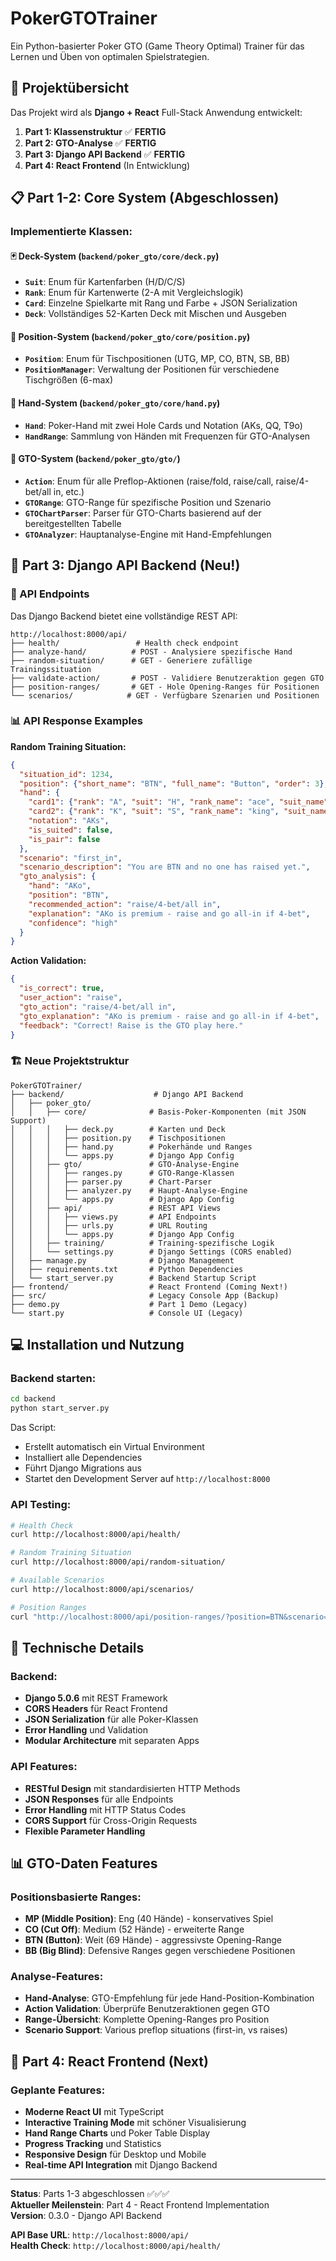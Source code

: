# PokerGTOTrainer

Ein Python-basierter Poker GTO (Game Theory Optimal) Trainer für das Lernen und Üben von optimalen Spielstrategien.

## 🎯 Projektübersicht

Das Projekt wird als **Django + React** Full-Stack Anwendung entwickelt:
1. **Part 1: Klassenstruktur** ✅ **FERTIG**
2. **Part 2: GTO-Analyse** ✅ **FERTIG**
3. **Part 3: Django API Backend** ✅ **FERTIG**
4. **Part 4: React Frontend** (In Entwicklung)

## 📋 Part 1-2: Core System (Abgeschlossen)

### Implementierte Klassen:

#### 🃏 Deck-System (`backend/poker_gto/core/deck.py`)
- **`Suit`**: Enum für Kartenfarben (H/D/C/S)
- **`Rank`**: Enum für Kartenwerte (2-A mit Vergleichslogik)
- **`Card`**: Einzelne Spielkarte mit Rang und Farbe + JSON Serialization
- **`Deck`**: Vollständiges 52-Karten Deck mit Mischen und Ausgeben

#### 📍 Position-System (`backend/poker_gto/core/position.py`)
- **`Position`**: Enum für Tischpositionen (UTG, MP, CO, BTN, SB, BB)
- **`PositionManager`**: Verwaltung der Positionen für verschiedene Tischgrößen (6-max)

#### 🤲 Hand-System (`backend/poker_gto/core/hand.py`)
- **`Hand`**: Poker-Hand mit zwei Hole Cards und Notation (AKs, QQ, T9o)
- **`HandRange`**: Sammlung von Händen mit Frequenzen für GTO-Analysen

#### 🧠 GTO-System (`backend/poker_gto/gto/`)
- **`Action`**: Enum für alle Preflop-Aktionen (raise/fold, raise/call, raise/4-bet/all in, etc.)
- **`GTORange`**: GTO-Range für spezifische Position und Szenario
- **`GTOChartParser`**: Parser für GTO-Charts basierend auf der bereitgestellten Tabelle
- **`GTOAnalyzer`**: Hauptanalyse-Engine mit Hand-Empfehlungen

## 🚀 Part 3: Django API Backend (Neu!)

### 🔌 API Endpoints

Das Django Backend bietet eine vollständige REST API:

```
http://localhost:8000/api/
├── health/                 # Health check endpoint
├── analyze-hand/          # POST - Analysiere spezifische Hand
├── random-situation/      # GET - Generiere zufällige Trainingssituation  
├── validate-action/       # POST - Validiere Benutzeraktion gegen GTO
├── position-ranges/       # GET - Hole Opening-Ranges für Positionen
└── scenarios/            # GET - Verfügbare Szenarien und Positionen
```

### 📊 API Response Examples

**Random Training Situation:**
```json
{
  "situation_id": 1234,
  "position": {"short_name": "BTN", "full_name": "Button", "order": 3},
  "hand": {
    "card1": {"rank": "A", "suit": "H", "rank_name": "ace", "suit_name": "hearts"},
    "card2": {"rank": "K", "suit": "S", "rank_name": "king", "suit_name": "spades"},
    "notation": "AKs",
    "is_suited": false,
    "is_pair": false
  },
  "scenario": "first_in",
  "scenario_description": "You are BTN and no one has raised yet.",
  "gto_analysis": {
    "hand": "AKo",
    "position": "BTN", 
    "recommended_action": "raise/4-bet/all in",
    "explanation": "AKo is premium - raise and go all-in if 4-bet",
    "confidence": "high"
  }
}
```

**Action Validation:**
```json
{
  "is_correct": true,
  "user_action": "raise",
  "gto_action": "raise/4-bet/all in", 
  "gto_explanation": "AKo is premium - raise and go all-in if 4-bet",
  "feedback": "Correct! Raise is the GTO play here."
}
```

### 🏗️ Neue Projektstruktur

```
PokerGTOTrainer/
├── backend/                    # Django API Backend
│   ├── poker_gto/
│   │   ├── core/              # Basis-Poker-Komponenten (mit JSON Support)
│   │   │   ├── deck.py        # Karten und Deck
│   │   │   ├── position.py    # Tischpositionen  
│   │   │   ├── hand.py        # Pokerhände und Ranges
│   │   │   └── apps.py        # Django App Config
│   │   ├── gto/               # GTO-Analyse-Engine
│   │   │   ├── ranges.py      # GTO-Range-Klassen
│   │   │   ├── parser.py      # Chart-Parser
│   │   │   ├── analyzer.py    # Haupt-Analyse-Engine
│   │   │   └── apps.py        # Django App Config
│   │   ├── api/               # REST API Views
│   │   │   ├── views.py       # API Endpoints
│   │   │   ├── urls.py        # URL Routing
│   │   │   └── apps.py        # Django App Config
│   │   ├── training/          # Training-spezifische Logik
│   │   └── settings.py        # Django Settings (CORS enabled)
│   ├── manage.py              # Django Management
│   ├── requirements.txt       # Python Dependencies
│   └── start_server.py        # Backend Startup Script
├── frontend/                  # React Frontend (Coming Next!)
├── src/                       # Legacy Console App (Backup)
├── demo.py                    # Part 1 Demo (Legacy)
└── start.py                   # Console UI (Legacy)
```

## 💻 Installation und Nutzung

### Backend starten:
```bash
cd backend
python start_server.py
```

Das Script:
- Erstellt automatisch ein Virtual Environment
- Installiert alle Dependencies 
- Führt Django Migrations aus
- Startet den Development Server auf `http://localhost:8000`

### API Testing:
```bash
# Health Check
curl http://localhost:8000/api/health/

# Random Training Situation
curl http://localhost:8000/api/random-situation/

# Available Scenarios  
curl http://localhost:8000/api/scenarios/

# Position Ranges
curl "http://localhost:8000/api/position-ranges/?position=BTN&scenario=first_in"
```

## 🔧 Technische Details

### Backend:
- **Django 5.0.6** mit REST Framework
- **CORS Headers** für React Frontend
- **JSON Serialization** für alle Poker-Klassen
- **Error Handling** und Validation
- **Modular Architecture** mit separaten Apps

### API Features:
- **RESTful Design** mit standardisierten HTTP Methods
- **JSON Responses** für alle Endpoints
- **Error Handling** mit HTTP Status Codes
- **CORS Support** für Cross-Origin Requests
- **Flexible Parameter Handling**

## 📊 GTO-Daten Features

### Positionsbasierte Ranges:
- **MP (Middle Position)**: Eng (40 Hände) - konservatives Spiel
- **CO (Cut Off)**: Medium (52 Hände) - erweiterte Range
- **BTN (Button)**: Weit (69 Hände) - aggressivste Opening-Range
- **BB (Big Blind)**: Defensive Ranges gegen verschiedene Positionen

### Analyse-Features:
- **Hand-Analyse**: GTO-Empfehlung für jede Hand-Position-Kombination
- **Action Validation**: Überprüfe Benutzeraktionen gegen GTO
- **Range-Übersicht**: Komplette Opening-Ranges pro Position
- **Scenario Support**: Various preflop situations (first-in, vs raises)

## 🔮 Part 4: React Frontend (Next)

### Geplante Features:
- **Moderne React UI** mit TypeScript
- **Interactive Training Mode** mit schöner Visualisierung
- **Hand Range Charts** und Poker Table Display
- **Progress Tracking** und Statistics
- **Responsive Design** für Desktop und Mobile
- **Real-time API Integration** mit Django Backend

---

**Status**: Parts 1-3 abgeschlossen ✅✅✅  
**Aktueller Meilenstein**: Part 4 - React Frontend Implementation  
**Version**: 0.3.0 - Django API Backend

**API Base URL**: `http://localhost:8000/api/`  
**Health Check**: `http://localhost:8000/api/health/`